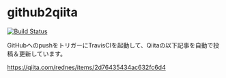 # github2qiita

[![Build Status](https://travis-ci.org/rednes/github2qiita.svg?branch=master)](https://travis-ci.org/rednes/github2qiita)

GitHubへのpushをトリガーにTravisCIを起動して、Qiitaの以下記事を自動で投稿＆更新しています。

https://qiita.com/rednes/items/2d76435434ac632fc6d4
